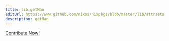 ```yaml
---
title: lib.getMan
editUrl: https://www.github.com/nixos/nixpkgs/blob/master/lib/attrsets.nix#L1178C23
description: getMan
---
```


<a href="https://www.github.com/nixos/nixpkgs/blob/master/lib/attrsets.nix#L1178C23">Contribute Now!</a>
